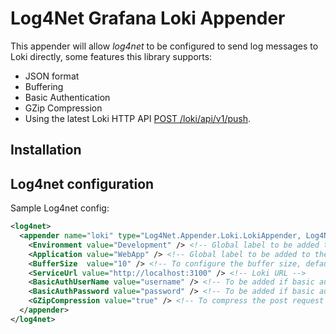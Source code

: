 # Log4Net Grafana Loki Appender

This appender will allow *log4net* to be configured to send log messages to Loki directly, some features this library supports:

 - JSON format
 - Buffering
 - Basic Authentication
 - GZip Compression
 - Using the latest Loki HTTP API [POST /loki/api/v1/push](https://grafana.com/docs/loki/latest/api/#push-log-entries-to-loki).

## Installation


## Log4net configuration

Sample Log4net config:

```xml
<log4net>
  <appender name="loki" type="Log4Net.Appender.Loki.LokiAppender, Log4Net.Appender.Grafana.Loki">
    <Environment value="Development" /> <!-- Global label to be added to the log stream -->
    <Application value="WebApp" /> <!-- Global label to be added to the log stream -->
    <BufferSize  value="10" /> <!-- To configure the buffer size, default: 512 -->
    <ServiceUrl value="http://localhost:3100" /> <!-- Loki URL -->
    <BasicAuthUserName value="username" /> <!-- To be added if basic authent enabled  -->
    <BasicAuthPassword value="password" /> <!-- To be added if basic authent enabled  -->
    <GZipCompression value="true" /> <!-- To compress the post request using GZip compression -->
  </appender>
</log4net>
```
